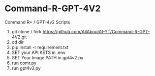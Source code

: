 # Command-R-GPT-4V2
Command R+ / GPT-4v2 Scripts

1. git clone / fork https://github.com/AllAboutAI-YT/Command-R-GPT-4V2.git
2. cd dir
3. pip install -r requirement.txt
4. SET your API KETS in .env
5. SET Your Image PATH in gpt4v2.py
6. run comr.py
7. run gpt4v2.py

